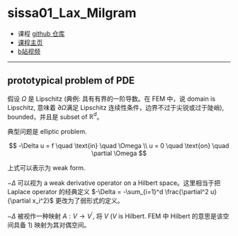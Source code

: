 # sissa01_Lax_Milgram

* 课程 [github 仓库](https://github.com/dealii-courses/sissa-mhpc-theory-and-practice-of-fem)
* [课程主页](https://www.math.sissa.it/course/phd-course/theory-and-practice-finite-element-methods)
* [b站视频](https://www.bilibili.com/video/BV1qq4y1H7bU/?spm_id_from=333.337.search-card.all.click&vd_source=b7bbd99721bfe117cc47d14c9f45af86)

___

## prototypical problem of PDE

假设 $\Omega$ 是 Lipschitz (典例: 具有有界的一阶导数。在 FEM 中，说 domain is Lipschitz, 意味着 $\partial\Omega$满足 Lipschitz 连续性条件，边界不过于尖锐或过于陡峭), bounded，并且是 subset of $\mathbb{R}^d$。

典型问题是 elliptic problem. 

$$
-\Delta u = f \quad \text{in} \quad \Omega \\
u = 0 \quad \text{on} \quad \partial \Omega 
$$

上式可以表示为 weak form. 

$-\Delta$ 可以视为 a weak derivative operator on a Hilbert space。这里相当于把 Laplace operator 的经典定义 $-\Delta = -\sum_{i=1}^d \frac{\partial^2 u}{\partial x_i^2}$ 更改为了弱形式的定义。

$-\Delta$ 被视作一种映射 $A: V \rightarrow V^\prime$, 将 $V$ ($V$ is Hilbert. FEM 中 Hilbert 的意思是该空间具备 1) 映射为其对偶空间。

<!--stackedit_data:
eyJoaXN0b3J5IjpbNjQ3NzQzMzUxXX0=
-->